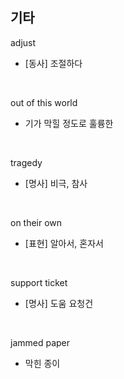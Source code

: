 ## 기타

adjust
- [동사] 조절하다

<br>

out of this world
- 기가 막힐 정도로 훌륭한

<br>

tragedy
- [명사] 비극, 참사

<br>

on their own
- [표현] 알아서, 혼자서

<br>

support ticket
- [명사] 도움 요청건

<br>

jammed paper
- 막힌 종이
